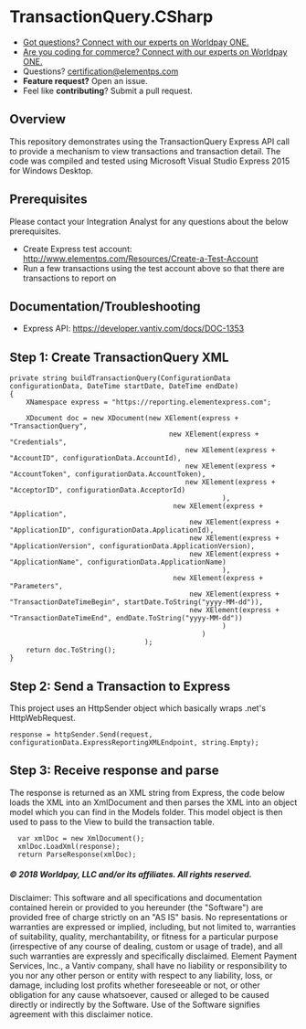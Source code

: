 # TransactionQuery.CSharp


* <a href="https://developer.vantiv.com/?utm_campaign=githubcta&utm_medium=hyperlink&utm_source=github&utm_content=gotquestions">Got questions? Connect with our experts on Worldpay ONE.</a>
* <a href="https://developer.vantiv.com/?utm_campaign=githubcta&utm_medium=hyperlink&utm_source=github&utm_content=codingforcommerce">Are you coding for commerce? Connect with our experts on Worldpay ONE.</a>
* Questions?  certification@elementps.com
* **Feature request?** Open an issue.
* Feel like **contributing**?  Submit a pull request.


## Overview

This repository demonstrates using the TransactionQuery Express API call to provide a mechanism to view transactions and transaction detail.  The code was compiled and tested using Microsoft Visual Studio Express 2015 for Windows Desktop.

## Prerequisites

Please contact your Integration Analyst for any questions about the below prerequisites.

* Create Express test account: http://www.elementps.com/Resources/Create-a-Test-Account
* Run a few transactions using the test account above so that there are transactions to report on

## Documentation/Troubleshooting

* Express API:  https://developer.vantiv.com/docs/DOC-1353

## Step 1: Create TransactionQuery XML

```
private string buildTransactionQuery(ConfigurationData configurationData, DateTime startDate, DateTime endDate)
{                           
    XNamespace express = "https://reporting.elementexpress.com";

    XDocument doc = new XDocument(new XElement(express + "TransactionQuery",
                                       new XElement(express + "Credentials",
                                           new XElement(express + "AccountID", configurationData.AccountId),
                                           new XElement(express + "AccountToken", configurationData.AccountToken),
                                           new XElement(express + "AcceptorID", configurationData.AcceptorId)
                                                    ),
                                        new XElement(express + "Application",
                                            new XElement(express + "ApplicationID", configurationData.ApplicationId),
                                            new XElement(express + "ApplicationVersion", configurationData.ApplicationVersion),
                                            new XElement(express + "ApplicationName", configurationData.ApplicationName)
                                                    ),
                                        new XElement(express + "Parameters",
                                            new XElement(express + "TransactionDateTimeBegin", startDate.ToString("yyyy-MM-dd")),
                                            new XElement(express + "TransactionDateTimeEnd", endDate.ToString("yyyy-MM-dd"))
                                                    )
                                               )
                                 );
    return doc.ToString();
}

```

## Step 2: Send a Transaction to Express

This project uses an HttpSender object which basically wraps .net's HttpWebRequest.

```
response = httpSender.Send(request, configurationData.ExpressReportingXMLEndpoint, string.Empty);

```

## Step 3: Receive response and parse

The response is returned as an XML string from Express, the code below loads the XML into an XmlDocument and then parses the XML into an object model which you can find in the Models folder.  This model object is then used to pass to the View to build the transaction table.

```
  var xmlDoc = new XmlDocument();
  xmlDoc.LoadXml(response);
  return ParseResponse(xmlDoc);

```


##### © 2018 Worldpay, LLC and/or its affiliates. All rights reserved.

Disclaimer:
This software and all specifications and documentation contained herein or provided to you hereunder (the "Software") are provided free of charge strictly on an "AS IS" basis. No representations or warranties are expressed or implied, including, but not limited to, warranties of suitability, quality, merchantability, or fitness for a particular purpose (irrespective of any course of dealing, custom or usage of trade), and all such warranties are expressly and specifically disclaimed. Element Payment Services, Inc., a Vantiv company, shall have no liability or responsibility to you nor any other person or entity with respect to any liability, loss, or damage, including lost profits whether foreseeable or not, or other obligation for any cause whatsoever, caused or alleged to be caused directly or indirectly by the Software. Use of the Software signifies agreement with this disclaimer notice.
